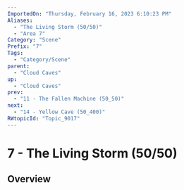 ```yaml
---
ImportedOn: "Thursday, February 16, 2023 6:10:23 PM"
Aliases:
  - "The Living Storm (50/50)"
  - "Area 7"
Category: "Scene"
Prefix: "7"
Tags:
  - "Category/Scene"
parent:
  - "Cloud Caves"
up:
  - "Cloud Caves"
prev:
  - "11 - The Fallen Machine (50_50)"
next:
  - "14 - Yellow Cave (50_400)"
RWtopicId: "Topic_9017"
---
```

# 7 - The Living Storm (50/50)
## Overview
